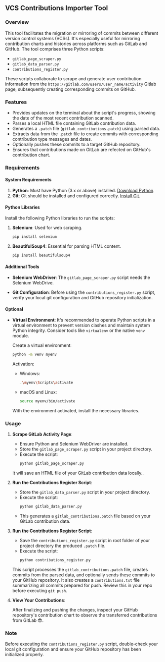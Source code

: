 ## VCS Contributions Importer Tool

### Overview

This tool facilitates the migration or mirroring of commits between different version control systems (VCSs). It's especially useful for mirroring contribution charts and histories across platforms such as GitLab and GitHub. The tool comprises three Python scripts:

- `gitlab_page_scraper.py`
- `gitlab_data_parser.py`
- `contributions_register.py`

These scripts collaborate to scrape and generate user contribution information from the `https://gitlab.com/users/user_name/activity` Gitlab page, subsequently creating corresponding commits on GitHub.

### Features

- Provides updates on the terminal about the script's progress, showing the date of the most recent contribution scanned.
- Parses a local HTML file containing GitLab contribution data.
- Generates a `.patch` file (`gitlab_contributions.patch`) using parsed data.
- Extracts data from the `.patch` file to create commits with corresponding contribution type messages and dates.
- Optionally pushes these commits to a target GitHub repository.
- Ensures that contributions made on GitLab are refected on GitHub's contribution chart.

### Requirements

#### System Requirements

1. **Python**: Must have Python (3.x or above) installed. [Download Python](https://www.python.org/downloads/).
2. **Git**: Git should be installed and configured correctly. [Install Git](https://git-scm.com/downloads).

#### Python Libraries

Install the following Python libraries to run the scripts:

1. **Selenium**: Used for web scraping.

   ```bash
   pip install selenium
   ```

2. **BeautifulSoup4**: Essential for parsing HTML content.
   ```bash
   pip install beautifulsoup4
   ```

#### Additional Tools

- **Selenium WebDriver**: The `gitlab_page_scraper.py` script needs the Selenium WebDrive.

- **Git Configuration**: Before using the `contributions_register.py` script, verify your local git configuration and GitHub repository initialization.

#### Optional

- **Virtual Environment**: It's recommended to operate Python scripts in a virtual environment to prevent version clashes and maintain system Python integrity. Consider tools like `virtualenv` or the native `venv` module.

  Create a virtual environment:

  ```bash
  python -m venv myenv
  ```

  Activation:

  - Windows:

    ```bash
    .\myenv\Scripts\activate
    ```

  - macOS and Linux:
    ```bash
    source myenv/bin/activate
    ```

  With the environment activated, install the necessary libraries.

### Usage

1. **Scrape GitLab Activity Page**:

   - Ensure Python and Selenium WebDriver are installed.
   - Store the `gitlab_page_scraper.py` script in your project directory.
   - Execute the script:
     ```bash
     python gitlab_page_scraper.py
     ```

   It will save an HTML file of your GitLab contribution data locally..

2. **Run the Contributions Register Script**:

   - Store the `gitlab_data_parser.py` script in your project directory.
   - Execute the script:
     ```bash
     python gitlab_data_parser.py
     ```
   - This generates a `gitlab_contributions.patch` file based on your GitLab contribution data.

3. **Run the Contributions Register Script**:

   - Save the `contributions_register.py` script in root folder of your project directory the produced `.patch` file.
   - Execute the script:
     ```python
     python contributions_register.py
     ```

   This script processes the `gitlab_contributions.patch` file, creates commits from the parsed data, and optionally sends these commits to your GitHub repository. It also creates a `contributions.txt` file summarizing all commits prepared for push. Review this in your repo before executing `git push`.

4. **View Your Contributions**:

   After finalizing and pushing the changes, inspect your GitHub repository's contribution chart to observe the transferred contributions from GitLab 😎.

### Note

Before executing the `contributions_register.py` script, double-check your local git configuration and ensure your GitHub repository has been initialized properly.
